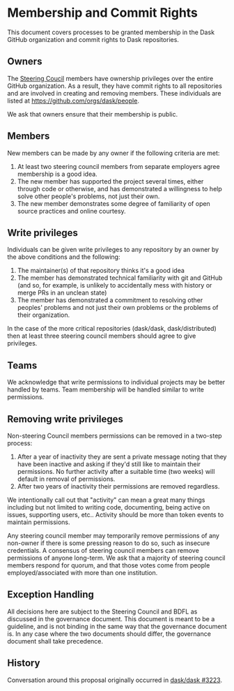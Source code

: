 Membership and Commit Rights
============================

This document covers processes to be granted membership in the Dask
GitHub organization and commit rights to Dask repositories.


Owners
------

The [Steering Coucil](./governance.md#steering-council) members have ownership
privileges over the entire GitHub organization.  As a result, they have commit
rights to all repositories and are involved in creating and removing members.
These individuals are listed at https://github.com/orgs/dask/people.

We ask that owners ensure that their membership is public.

Members
-------

New members can be made by any owner if the following criteria are met:

1.  At least two steering council members from separate employers agree membership
    is a good idea.
2.  The new member has supported the project several times, either through code
    or otherwise, and has demonstrated a willingness to help solve other
    people's problems, not just their own.
3.  The new member demonstrates some degree of familiarity of open source
    practices and online courtesy.

Write privileges
----------------

Individuals can be given write privileges to any repository by an owner by the
above conditions and the following:

1.  The maintainer(s) of that repository thinks it's a good idea
2.  The member has demonstrated technical familiarity with git and GitHub (and
    so, for example, is unlikely to accidentally mess with history or merge PRs
    in an unclean state)
3.  The member has demonstrated a commitment to resolving other peoples' problems
    and not just their own problems or the problems of their organization.

In the case of the more critical repositories (dask/dask, dask/distributed)
then at least three steering council members should agree to give privileges.

Teams
-----

We acknowledge that write permissions to individual projects may be better handled by teams.  Team membership will be handled similar to write permissions.


Removing write privileges
-------------------------

Non-steering Council members permissions can be removed in a two-step process:

1.  After a year of inactivity they are sent a private message noting that they
    have been inactive and asking if they'd still like to maintain their
    permissions.  No further activity after a suitable time (two weeks) will
    default in removal of permissions.
2.  After two years of inactivity their permissions are removed regardless.

We intentionally call out that "activity" can mean a great many things
including but not limited to writing code, documenting, being active on issues,
supporting users, etc..  Activity should be more than token events to maintain
permissions.

Any steering council member may temporarily remove permissions of any non-owner
if there is some pressing reason to do so, such as insecure credentials.
A consensus of steering council members can remove permissions of anyone long-term.
We ask that a majority of steering council members respond for quorum, and that those
votes come from people employed/associated with more than one institution.


Exception Handling
------------------

All decisions here are subject to the Steering Council and BDFL as discussed in
the governance document.  This document is meant to be a guideline, and is not
binding in the same way that the governance document is.  In any case where the
two documents should differ, the governance document shall take precedence.


History
-------

Conversation around this proposal originally occurred in
[dask/dask #3223](https://github.com/dask/dask/issues/3223).
